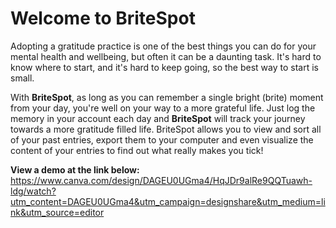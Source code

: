 # Welcome to BriteSpot

Adopting a gratitude practice is one of the best things you can do for your mental health and wellbeing, but often it can be a daunting task. It's hard to know where to start, and it's hard to keep going, so the best way to start is small. 

With **BriteSpot**, as long as you can remember a single bright (brite) moment from your day, you're well on your way to a more grateful life. Just log the memory in your account each day and **BriteSpot** will track your journey towards a more gratitude filled life. BriteSpot allows you to view and sort all of your past entries, export them to your computer and even visualize the content of your entries to find out what really makes you tick!

**View a demo at the link below:**
https://www.canva.com/design/DAGEU0UGma4/HqJDr9alRe9QQTuawh-ldg/watch?utm_content=DAGEU0UGma4&utm_campaign=designshare&utm_medium=link&utm_source=editor
